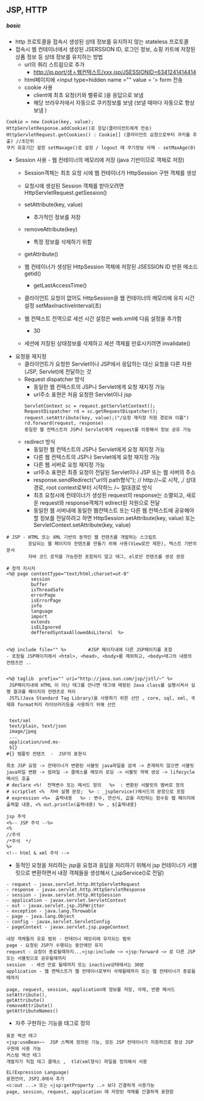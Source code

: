 ## JSP, HTTP

##### basic

- http 프로토콜을 접속시 생성된 상태 정보를 유지하지 않는 stateless 프로토콜
- 접속시 웹 컨테이너에서 생성된 JSERSSION ID, 로그인 정보, 쇼핑 카트에 저장된 상품 정보 등 상태 정보를 유지하는 방법
  - url의 쿼리 스트림으로 추가
    - http://ip.port/생ㅅ웹컨텍스트/xxx.jsp/JSESSIONID=6341241414414
  - html페이지에 <input type=hidden name ="" value = '> form 전송
  - cookie 사용
    - client에 최초 요청(키와 벨류로 )을 응답으로 보냄
    - 해당 브라우저에서 자동으로 쿠키정보를 보냄 (보낼 때마다 자동으로 항상 보냄 )
```
Cookie = new Cookie(key, value);
HttpServletResponse.addCookie()로 응답(클라이언트에게 전송)
HttpServletRequest.getCookies() : Cookie[] (클라이언트 요청으로부터 쿠키를 추출) //초단위
쿠키 유효기간 설정 setMaxage()로 설정 / logout 때 쿠기정보 삭제 - setMaxAge(0)
```
  - Session 사용 - 웹 컨테이너의 메모리에 저장 (java 기반이므로 객체로 저장)
    - Session객체는 최초 요청 시에 웹 컨테이너가 HttpSession 구현 객체를 생성
    - 요청시에 생섣된 Session 객체를 받아오려면 HttpServletRequest.getSession()
    - setAttribute(key, value)
      - 추가적인 정보를 저장
    - removeAttribute(key)
      - 특정 정보를 삭제하기 위함
    - getAttribute()
    - 웹 컨테이너가 생성된 HttpSession 객체에 저장된 JSESSION ID 반환 메소드 getid()
      - getLastAccessTime()
    - 클라이언트 요청이 없어도 HttpSession을 웹 컨테이너의 메모리에 유지 시간 설정 setMaxInactiveInterval(초)

    - 웹 컨텍스트 전역으로 세션 시간 설정은 web.xml에 다음 설정을 추가함
      - <session-config><session-timueout>30</session-timeout></session-config>
    - 세션에 저장된 상태정보를 삭제하고 세션 객체를 만료시키려면 invalidate()
  - 요청을 재지정
    - 클라이언트가 요청한 Servlet이나 JSP에서 응답하는 대신 요청을 다른 자원(JSP, Servlet)에 전달하는 것
    - Request dispatcher 방식
      - 동일한 웹 컨텍스트의 JSP나 Servlet에게 요청 재지정 가능
      - url주소 표현은 처음 요청한 Servlet이나 jsp
      ```
      ServletContext sc = request.getServletContext();
      RequestDispatcher rd = sc.getRequestDispatcher();
      request.setAttribute(key, value);("/요청 재지정 자원 경로와 이름")
      rd.forward(request, response)
      동일한 웹 컨텍스트의 JSP나 Servlet에게 request를 이용해서 정보 공유 가능
      ```
    - redirect 방식
      - 동일한 웹 컨텍스트의 JSP나 Servlet에게 요청 재지정 가능
      - 다른 웹 컨텍스트의 JSP나 Servlet에게 요청 재지정 가능  
      - 다른 웹 서버로 요청 재지정 가능
      - url주소 표현은 최종 요청이 전달된 Servlet이나 JSP 또는 웹 서버의 주소
      - response.sendRedirect("url의 path형식"); // http://~로 시작, ,/ 상대경로, root context로부터 시작하느 /~ 절대경로 방식
      - 최초 요청시에 컨테이너가 생성된 request의 response는 소멸되고, 새로운 request와 response객체가 edirect된 자원으로 전달
      - 동일한 웹 서버내에 동일한 웹컨텍스트 또는 다른 웹 컨택스트에 공유해야 할 정보를 전달하려고 하면 HttpSession.setAttribute(key, value) 또는 ServletContext.setAttribute(key, value)
```
# JSP - HTML 또는 XML 기반의 동적인 웹 컨텐츠를 개발하는 스크립트
        응답되는 웹 페이지의 컨텐츠를 만들기 위해 사용(View로만 제한), 텍스트 기반의 문서
        자바 코드 로직을 가능한한 포함하지 않고 태그, el로만 컨텐츠를 생성 권장

# 정적 지시자
<%@ page contentType="text/html;charset=ut-8"  
         session
         buffer
         isThreadSafe
         errorPage
         isErrorPage
         info
         language
         import
         extends
         isELIgnored
         defferedSyntaxAllowedAsLiteral  %>


<%@ include file="" %>        #JSP 페이지내에 다른 JSP페이지를 포함   
- 포함될 JSP페이지에서 <html>, <head>, <body>를 제외하고, <body>태그의 내용의 컨텐츠만 ..


<%@ taglib  prefix="" uri="http://java.sun.com/jsp/jstl/~" %>
 JSP페이지내에 HTML 이 아닌 태그를 만나면 태그에 매핑된 Java class를 실행시켜서 실행 결과를 페이지의 컨텐츠로 처리
 JSTL(Java Standard Tag Library)을 사용하기 위한 선언 , core, sql, xml, 국제화 format처리 라이브러리등을 사용하기 위해 선언


 text/xml
 text/plain, text/json
 image/jpeg
 ...
 application/vnd.ms-    
 ${}
#{} 템플릿 컨텐츠  -  JSF의 표현식

최초 JSP 요청 -> 컨테이너가 변환된 서블릿 java파일을 검색 -> 존재하지 않으면 서블릿 java파일 변환 -> 컴파일 -> 클래스를 메모리 로딩 -> 서블릿 객체 생성 -> lifecycle 메서드 호출
# declare <%!  전역변수 또는 메서드 정의   %>  : 변환된 서블릿의 멤버로 정의
# scriptlet <%  자바 실행 문장;  %> : _jspService()메서드의 문장으로 포함
# expression <%=  출력내용   %> : 변수, 연산식, 값을 리턴하는 함수등 웹 페이지에 출력할 내용, <% out.println(출력내용) %> , ${출력내용}

jsp 주석
<%-- JSP 주석 --%>
<%
//주석
/*주석  */
%>
<!-- html & xml 주석 -->

```

- 동적인 요청을 처리하는 jsp을 요청과 응답을 처리하기 위해서 jsp 컨테이너가 서블릿으로 변환하면서 내장 객체들을 생성해서 (_jspService()로 전달)


```
- request - javax.servlet.http.HttpServletRequest
- response - javax.servlet.http.HttpServletResponse
- session - javax.servlet.http.HttpSession
- application - javax.servlet.ServletContext
- out - javax.servlet.jsp.JSFWritter
- exception - java.lang.Throwable
- page - java.lang.Object
- config - javax.servlet.ServletConfig
- pageContext - javax.servlet.jsp.pageContext

```

```
내장 객체들의 유효 범위 - 컨테이너 메모리에 유지되는 범위
page - 요청된 JSP가 수행되는 동안에만 유지
request - 요청이 종료될때까지...<jsp:include ~> <jsp:forward ~> 로 다른 JSP또는 서블릿으로 공유될때까지
session  - 세션 만료 될때까지 또는 inactive상태에서는 30분
application - 웹 켄텍스트가 웹 컨테이너로부터 삭제될때까지 또는 웹 컨테이너가 종료될때까지

page, request, session, application에 정보를 저장, 삭제, 반환 메서드
setAttribute(),
getAttribute()
removeAttribute()
getAttributeNames()
```

- 자주 구현하는 기능을 태그로 정의

```
표준 액션 태그
<jsp:useBean~~  JSP 스펙에 정의된 기능, 모든 JSP 컨테이너가 지원하므로 항상 JSP 구현에 사용 가능
커스텀 액션 태그
개발자가 직접 태그 클래스 ,  tld(xml형식) 파일을 정의해서 사용

EL(Expression Language)
표현언어, JSP2.0에서 추가    
<c:out ...> 또는 <jsp:getProperty ..> 보다 간결하게 사용가능
page, session, request, application 에 저장된 객체를 간결하게 표현함
```
